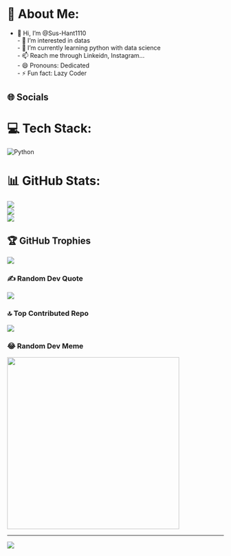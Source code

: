 # 💫 About Me:
- 👋 Hi, I’m @Sus-Hant1110<br>- 👀 I’m interested in datas<br>- 🌱 I’m currently learning python with data science<br>- 📫 Reach me through Linkeidn, Instagram...<br>- 😄 Pronouns: Dedicated <br>- ⚡ Fun fact: Lazy Coder


## 🌐 Socials

# 💻 Tech Stack:
![Python](https://img.shields.io/badge/python-3670A0?style=for-the-badge&logo=python&logoColor=ffdd54)
# 📊 GitHub Stats:
![](https://github-readme-stats.vercel.app/api?username=Sus-Hant1110&theme=dark&hide_border=false&include_all_commits=true&count_private=true)<br/>
![](https://github-readme-streak-stats.herokuapp.com/?user=Sus-Hant1110&theme=dark&hide_border=false)<br/>
![](https://github-readme-stats.vercel.app/api/top-langs/?username=Sus-Hant1110&theme=dark&hide_border=false&include_all_commits=true&count_private=true&layout=compact)

## 🏆 GitHub Trophies
![](https://github-profile-trophy.vercel.app/?username=Sus-Hant1110&theme=radical&no-frame=false&no-bg=false&margin-w=4)

### ✍️ Random Dev Quote
![](https://quotes-github-readme.vercel.app/api?type=horizontal&theme=radical)

### 🔝 Top Contributed Repo
![](https://github-contributor-stats.vercel.app/api?username=Sus-Hant1110&limit=5&theme=dark&combine_all_yearly_contributions=true)

### 😂 Random Dev Meme
<img src='https://memer-new.vercel.app/' style="height: 400px;"/>

---
[![](https://visitcount.itsvg.in/api?id=Sus-Hant1110&icon=0&color=0)](https://visitcount.itsvg.in)

<!-- Proudly created with GPRM ( https://gprm.itsvg.in ) -->

